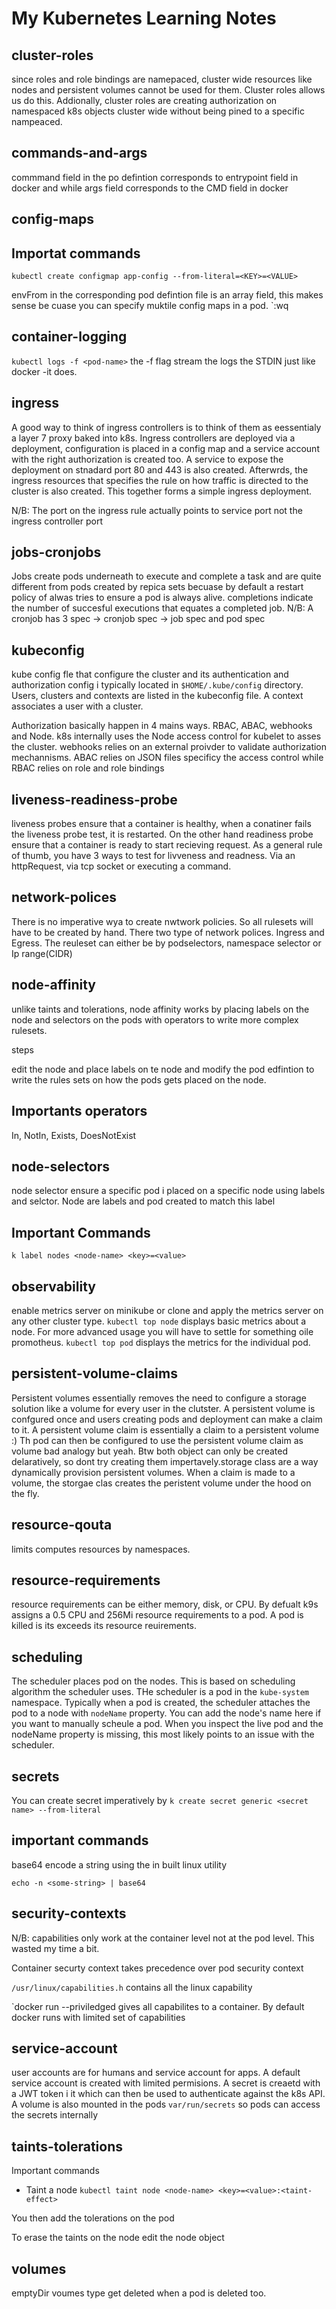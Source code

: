 # My Kubernetes Learning Notes
## cluster-roles
since roles and role bindings are namepaced, cluster wide resources like nodes and persistent volumes cannot be used for them. Cluster roles allows us do this. Addionally, cluster roles are creating authorization on  namespaced k8s objects cluster wide without being pined to a specific nampeaced.  


## commands-and-args
commmand field in the po defintion corresponds to entrypoint field in docker and while args field corresponds to the CMD field in docker 


## config-maps
## Importat commands 


`kubectl create configmap app-config --from-literal=<KEY>=<VALUE>`

envFrom in the corresponding pod defintion file is an array field, this makes sense be cuase you can specify muktile config maps in a pod. `:wq



## container-logging
`kubectl logs -f <pod-name>` the -f flag stream the logs the STDIN just like docker -it does. 


## ingress
A good way to think of ingress controllers is to think of them as eessentialy a layer 7 proxy baked into k8s. Ingress controllers are deployed via a deployment, configuration is placed in a config map and a service account with the right authorization is created too. A service to expose the deployment on stnadard port 80 and 443 is also created. Afterwrds, the ingress resources that specifies the rule on how traffic is directed to the cluster is also created. This together forms a simple ingress deployment. 

N/B: The port on the ingress rule actually points to service port not the ingress controller port


## jobs-cronjobs
Jobs create pods underneath to execute and complete a task and are quite different from pods created by repica sets becuase by default a restart policy of alwas tries to ensure a pod  is always alive. completions indicate the number of succesful executions that equates a completed job. N/B: A cronjob has 3 spec -> cronjob spec -> job spec and pod spec  


## kubeconfig
kube config fle that configure the cluster and its authentication and authorization config i typically located in `$HOME/.kube/config` directory. Users, clusters and contexts are listed in the kubeconfig file. A context associates a user with a cluster. 

Authorization basically happen in 4 mains ways. RBAC, ABAC, webhooks and Node. 
k8s internally uses the Node access control for kubelet to asses the cluster. webhooks relies on an external proivder to validate authorization mechannisms. ABAC relies on JSON files specificy the access control while  RBAC relies on role and role bindings 


## liveness-readiness-probe
liveness probes ensure that a container is healthy, when a conatiner fails the liveness probe test, it is restarted. On the other hand readiness probe ensure that a container is ready to start recieving request. As a general rule of thumb, you have 3 ways to test for livveness and readness. Via an httpRequest, via tcp socket or executing a command. 


## network-polices
There is no imperative wya to create nwtwork policies. So all rulesets will have to be created by hand. There two type of network polices. Ingress and Egress. The reuleset can either be by podselectors, namespace selector or Ip range(CIDR)


## node-affinity
unlike taints and tolerations, node affinity works by placing labels on the node and selectors on the pods with operators to write more complex rulesets. 

steps 

edit the node and place labels on te node and modify the pod edfintion to write the rules sets on how the pods gets placed on the node. 

## Importants operators 

In, NotIn, Exists, DoesNotExist 


## node-selectors
node selector ensure a specific pod i placed on a specific node using labels and selctor. Node are labels and pod created to match this label

## Important Commands

`k label nodes <node-name> <key>=<value>`


## observability
enable metrics server on minikube or clone and apply the metrics server on any other cluster type. `kubectl top node` displays basic metrics about a node. For more advanced usage you will have to settle for something oile promotheus. `kubectl top pod` displays the metrics for the individual pod. 


## persistent-volume-claims
Persistent volumes essentially removes the need to configure a storage solution like a volume for every user in the clutster. A persistent volume is confgured once and users creating pods and deployment can make a claim to it. A persistent volume claim is essentially a claim to a persistent volume :) Th pod can then be configured to use the persistent volume claim as volume  bad analogy but yeah. Btw both object can only be created delaratively, so dont try creating them impertavely.storage class are a way dynamically provision persistent volumes. When a claim is made to a volume, the storgae clas creates the peristent volume under the hood on the fly.  


## resource-qouta
limits computes resources by namespaces. 


## resource-requirements
resource requirements can be either memory, disk, or CPU. By defualt k9s assigns a 0.5 CPU and 256Mi resource requirements to a pod. A pod is killed is its exceeds its resource reuirements. 


## scheduling
The scheduler places pod on the nodes. This is based on scheduling algorithm the scheduler uses. THe scheduler is a pod in the `kube-system` namespace. Typically when a pod is created, the scheduler attaches the pod to a node with `nodeName` property. You can add the node's name here if you want to manually scheule a pod. When you inspect the live pod and the nodeName property is missing, this most likely points to an issue with the scheduler. 

## secrets
You can create secret imperatively by `k create secret generic <secret name> --from-literal`

## important commands

base64 encode a string using the in built linux utility 

`echo -n <some-string> | base64`


## security-contexts
N/B: capabilities only work at the container level not at the pod level. This wasted my time a bit. 

Container securty context takes precedence over pod security context 

`/usr/linux/capabilities.h` contains all the linux capability

`docker run --priviledged gives all capabilites to a container. By default docker runs with limited set of capabilities
 


## service-account
user accounts are for humans and service account for apps. A default service account is created with limited permisions. A secret is creaetd with a JWT token i it which can then be used to authenticate against the k8s API. A volume is also mounted in the pods `var/run/secrets` so pods can access the secrets internally


## taints-tolerations
Important commands 

- Taint a node 
  `kubectl taint node <node-name> <key>=<value>:<taint-effect>`

You then add the tolerations on the pod

To erase the taints on the node edit the node object


## volumes
emptyDir voumes type get deleted when a pod is deleted too. 


